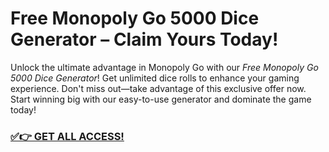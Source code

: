 # Free Monopoly Go 5000 Dice Generator – Claim Yours Today!

Unlock the ultimate advantage in Monopoly Go with our *Free Monopoly Go 5000 Dice Generator*! Get unlimited dice rolls to enhance your gaming experience. Don't miss out—take advantage of this exclusive offer now. Start winning big with our easy-to-use generator and dominate the game today!

### [✅👉 GET ALL ACCESS!](https://justrewards.xyz/monopoly/go/free/)
